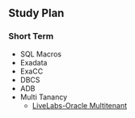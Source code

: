 ## Study Plan
### Short Term
* SQL Macros
* Exadata
* ExaCC
* DBCS
* ADB
* Multi Tanancy
  * [LiveLabs-Oracle Multitenant](https://oracle.github.io/learning-library/data-management-library/database/multitenant/workshops/freetier/?lab=introduction)
